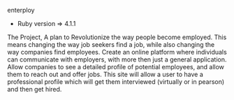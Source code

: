 enterploy

* Ruby version  => 4.1.1

The Project,
A plan to Revolutionize the way people become employed. This means changing the way job seekers find a job, while also changing the way companies find employees.  Create an online platform where individuals can communicate with employers, with more then just a general application.  Allow companies to see a detailed profile of potential employees, and allow them to reach out and offer jobs.  This site will allow a user to have a professional profile which will get them interviewed (virtually or in pearson) and then get hired.   
